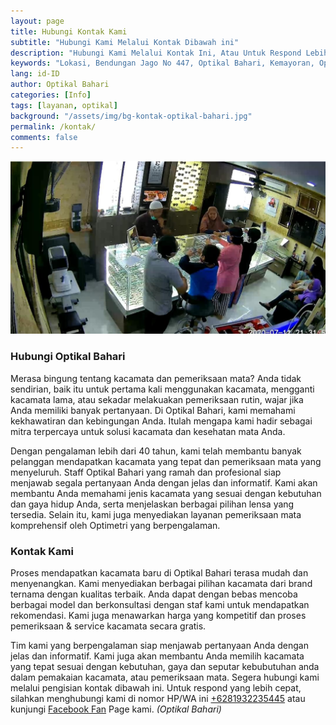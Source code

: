 ```yaml
---
layout: page
title: Hubungi Kontak Kami
subtitle: "Hubungi Kami Melalui Kontak Dibawah ini"
description: "Hubungi Kami Melalui Kontak Ini, Atau Untuk Respond Lebih Cepat, Silahkan Menghubungi Kami Melalui WhatsApp Kami"
keywords: "Lokasi, Bendungan Jago No 447, Optikal Bahari, Kemayoran, Optikal, Optik, Kacamata, Gratis"
lang: id-ID
author: Optikal Bahari
categories: [Info]
tags: [layanan, optikal]
background: "/assets/img/bg-kontak-optikal-bahari.jpg"
permalink: /kontak/
comments: false
---
```


<!-- @format -->

<div class="card-deck mb-3">
  <div class="card shadow p-3 mb-5 bg-white rounded">
    <img
      src="/assets/img/posts/periksa-mata/periksa-mata-gratis-optikal-bahari-6.jpg"
      class="card-img-top"
      alt="Hubungi Optikal Bahari">
    <div class="card-body">
      <h3 class="card-title">
        Hubungi Optikal Bahari
      </h3>
      <p class="card-text text-justify">
        Merasa bingung tentang kacamata dan pemeriksaan mata? Anda tidak sendirian, baik itu untuk pertama kali menggunakan kacamata, mengganti kacamata lama, atau sekadar melakuakan pemeriksaan rutin, wajar jika Anda memiliki banyak pertanyaan. Di Optikal Bahari, kami memahami kekhawatiran dan kebingungan Anda. Itulah mengapa kami hadir sebagai mitra terpercaya untuk solusi kacamata dan kesehatan mata Anda.
      </p>
      <p class="card-text text-justify">
        Dengan pengalaman lebih dari 40 tahun, kami telah membantu banyak pelanggan mendapatkan kacamata yang tepat dan pemeriksaan mata yang menyeluruh. Staff Optikal Bahari yang ramah dan profesional siap menjawab segala pertanyaan Anda dengan jelas dan informatif. Kami akan membantu Anda memahami jenis kacamata yang sesuai dengan kebutuhan dan gaya hidup Anda, serta menjelaskan berbagai pilihan lensa yang tersedia. Selain itu, kami juga menyediakan layanan pemeriksaan mata komprehensif oleh Optimetri yang berpengalaman.
      </p>
      <h3 class="card-title">
        Kontak Kami
      </h3>
      <script>
                    hbspt.forms.create({
                      region: "na1",
                      portalId: "45299584",
                      formId: "dd1ec443-6b6b-41ea-afa8-d200972642c1"
                    });
      </script>
      <p class="card-text text-justify">
        Proses mendapatkan kacamata baru di Optikal Bahari terasa mudah dan menyenangkan. Kami menyediakan berbagai pilihan kacamata dari brand ternama dengan kualitas terbaik. Anda dapat dengan bebas mencoba berbagai model dan berkonsultasi dengan staf kami untuk mendapatkan rekomendasi. Kami juga menawarkan harga yang kompetitif dan proses pemeriksaan & service kacamata secara gratis.
      </p>
      <p class="card-text text-justify">
        Tim kami yang berpengalaman siap menjawab pertanyaan Anda dengan jelas dan informatif. Kami juga akan membantu Anda memilih kacamata yang tepat sesuai dengan kebutuhan, gaya dan seputar kebubutuhan anda dalam pemakaian kacamata, atau pemeriksaan mata. Segera hubungi kami melalui pengisian kontak dibawah ini. Untuk respond yang lebih cepat, silahkan menghubungi kami di nomor HP/WA ini
        <a
          href="https://api.whatsapp.com/send?phone=6281932235445&text=Hallo%2C+saya+butuh+informasi+lebih+lanjut+mengenai+Optikal+Bahari"
          id="WhatsAppClick"
          class="WhatsAppCall"
          title="Call WhatsApp">+6281932235445</a>
        atau kunjungi
        <a
          href="https://www.facebook.com/optikalbahari"
          id="FBClick"
          title="Facebook Page Optikal Bahari"
          class="FacebookPage">Facebook Fan</a>
        Page kami.
        <em>(Optikal Bahari)</em>
      </p>
    </div>
  </div>
</div>
